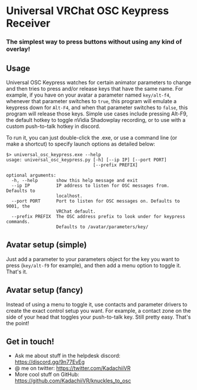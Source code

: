 # Universal VRChat OSC Keypress Receiver
### The simplest way to press buttons without using any kind of overlay!

## Usage
Universal OSC Keypress watches for certain animator parameters to change and then tries to press and/or release keys that have the same name. For example, if you have on your avatar a parameter named `key/alt-f4`, whenever that parameter switches to `true`, this program will emulate a keypress down for `Alt-F4`, and when that parameter switches to `false`, this program will release those keys. Simple use cases include pressing Alt-F9, the default hotkey to toggle nVidia Shadowplay recording, or to use with a custom push-to-talk hotkey in discord.

To run it, you can just double-click the .exe, or use a command line (or make a shortcut) to specify launch options as detailed below:

```
$> universal_osc_keypress.exe --help
usage: universal_osc_keypress.py [-h] [--ip IP] [--port PORT]
                                 [--prefix PREFIX]

optional arguments:
  -h, --help       show this help message and exit
  --ip IP          IP address to listen for OSC messages from. Defaults to
                   localhost.
  --port PORT      Port to listen for OSC messages on. Defaults to 9001, the
                   VRChat default.
  --prefix PREFIX  The OSC address prefix to look under for keypress commands.
                   Defaults to /avatar/parameters/key/
```

## Avatar setup (simple)
Just add a parameter to your parameters object for the key you want to press (`key/alt-f9` for example), and then add a menu option to toggle it. That's it.

## Avatar setup (fancy)
Instead of using a menu to toggle it, use contacts and parameter drivers to create the exact control setup you want. For example, a contact zone on the side of your head that toggles your push-to-talk key. Still pretty easy. That's the point!

## Get in touch!
- Ask me about stuff in the helpdesk discord: https://discord.gg/9n77EvEg
- @ me on twitter: https://twitter.com/KadachiiVR
- More cool stuff on GitHub: https://github.com/KadachiiVR/knuckles_to_osc